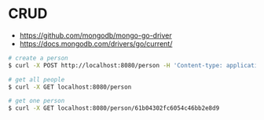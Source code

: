 # CRUD

- https://github.com/mongodb/mongo-go-driver
- https://docs.mongodb.com/drivers/go/current/

```sh
# create a person
$ curl -X POST http://localhost:8080/person -H 'Content-type: application/json' -d '{"firstname":"hello","lastname":"world!"}'

# get all people
$ curl -X GET localhost:8080/person

# get one person
$ curl -X GET localhost:8080/person/61b04302fc6054c46bb2e8d9
```
